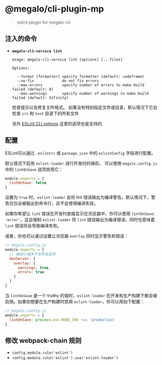 # @megalo/cli-plugin-mp

> eslint plugin for megalo-cli

## 注入的命令

- **`megalo-cli-service lint`**

  ```
  Usage: megalo-cli-service lint [options] [...files]

  Options:

    --format [formatter] specify formatter (default: codeframe)
    --no-fix             do not fix errors
    --max-errors         specify number of errors to make build failed (default: 0)
    --max-warnings       specify number of warnings to make build failed (default: Infinity)
  ```

  检查提示以及修复文件格式。 如果没有特别指定文件或目录，默认情况下它会检查 `src` 和 `test` 目录下的所有文件

  另外 [ESLint CLI options](https://eslint.org/docs/user-guide/command-line-interface#options) 这里的选项也是支持的.

## 配置

ESLint可以通过 `.eslintrc` 或 `package.json` 中的 `eslintConfig` 字段进行配置。

默认情况下启用 `eslint-loader` 进行开发时的保存。 可以使用 `megalo.config.js` 中的 `lintOnSave` 选项禁用它：

``` js
module.exports = {
  lintOnSave: false
}
```

设置为 `true` 时，`eslint-loader` 会将 lint 错误输出为编译警告。默认情况下，警告仅仅会被输出到命令行，且不会使得编译失败。

如果你希望让 `lint` 错误在开发时直接显示在浏览器中，你可以使用 `lintOnSave: 'error'`。这会强制 `eslint-loader` 将 `lint` 错误输出为编译错误，同时也意味着 `lint` 错误将会导致编译失败。

或者，你也可以通过设置让浏览器 `overlay` 同时显示警告和错误：

``` js
// megalo.config.js
module.exports = {
  // 编译小程序不支持该选项
  devServer: {
    overlay: {
      warnings: true,
      errors: true
    }
  }
}
```

当 `lintOnSave` 是一个 truthy 的值时，`eslint-loader` 在开发和生产构建下都会被启用。如果你想要在生产构建时禁用 `eslint-loader`，你可以用如下配置：

``` js
// megalo.config.js
module.exports = {
  lintOnSave: process.env.NODE_ENV !== 'production'
}
```

## 修改 webpack-chain 规则

- `config.module.rule('eslint')`
- `config.module.rule('eslint').use('eslint-loader')`
